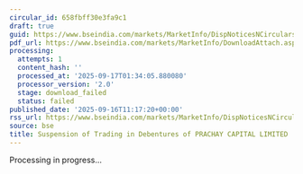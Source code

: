 ```yaml
---
circular_id: 658fbff30e3fa9c1
draft: true
guid: https://www.bseindia.com/markets/MarketInfo/DispNoticesNCirculars.aspx?Noticeid={B3A772B0-FFCD-4F47-9FA1-8E8BBCA9732A}&noticeno=20250916-37&dt=09/16/2025&icount=37&totcount=79&flag=0
pdf_url: https://www.bseindia.com/markets/MarketInfo/DownloadAttach.aspx?id=20250916-37&attachedId=
processing:
  attempts: 1
  content_hash: ''
  processed_at: '2025-09-17T01:34:05.880080'
  processor_version: '2.0'
  stage: download_failed
  status: failed
published_date: '2025-09-16T11:17:20+00:00'
rss_url: https://www.bseindia.com/markets/MarketInfo/DispNoticesNCirculars.aspx?Noticeid={B3A772B0-FFCD-4F47-9FA1-8E8BBCA9732A}&noticeno=20250916-37&dt=09/16/2025&icount=37&totcount=79&flag=0
source: bse
title: Suspension of Trading in Debentures of PRACHAY CAPITAL LIMITED
---
```


Processing in progress...